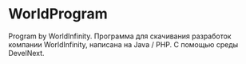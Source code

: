 # WorldProgram
Program by WorldInfinity.
Программа для скачивания разработок компании WorldInfinity, написана на Java / PHP. С помощью среды DevelNext.
